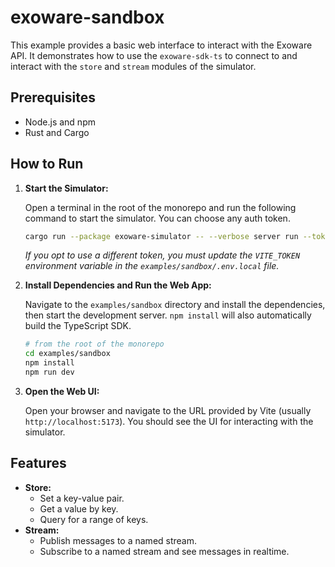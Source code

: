 # exoware-sandbox

This example provides a basic web interface to interact with the Exoware API. It demonstrates how to use the `exoware-sdk-ts` to connect to and interact with the `store` and `stream` modules of the simulator.

## Prerequisites

- Node.js and npm
- Rust and Cargo

## How to Run

1.  **Start the Simulator:**

    Open a terminal in the root of the monorepo and run the following command to start the simulator. You can choose any auth token.

    ```bash
    cargo run --package exoware-simulator -- --verbose server run --token your-secret-token
    ```

    _If you opt to use a different token, you must update the `VITE_TOKEN` environment variable in the `examples/sandbox/.env.local` file._

2.  **Install Dependencies and Run the Web App:**

    Navigate to the `examples/sandbox` directory and install the dependencies, then start the development server. `npm install` will also automatically build the TypeScript SDK.

    ```bash
    # from the root of the monorepo
    cd examples/sandbox
    npm install
    npm run dev
    ```

3.  **Open the Web UI:**

    Open your browser and navigate to the URL provided by Vite (usually `http://localhost:5173`). You should see the UI for interacting with the simulator.

## Features

-   **Store:**
    -   Set a key-value pair.
    -   Get a value by key.
    -   Query for a range of keys.
-   **Stream:**
    -   Publish messages to a named stream.
    -   Subscribe to a named stream and see messages in realtime.
